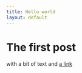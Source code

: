 ```yaml
---
title: Hello world
layout: default
---
```


# The first post

with a bit of text and [a link](http://sieste.github.io)

